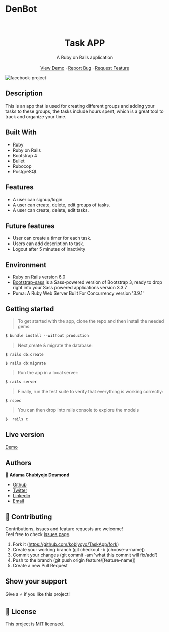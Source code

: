 # DenBot
<br />
<p align="center">
  <h1 align="center"> Task APP</h1>
 
  <p align="center">
    A Ruby on Rails application
    <br />
    <br />
    <a href="https://stormy-ravine-81598.herokuapp.com/">View Demo</a>
    ·
    <a href="https://github.com/kobiyoyo/TaskApp/issues">Report Bug</a>
    ·
    <a href="https://github.com/kobiyoyo/TaskApp/issues">Request Feature</a>
  </p>
  <img src="app/assets/images/screenshot.png" alt="facebook-project">
</p>


## Description
This is an app that is used for creating different groups and adding your tasks to these groups, the tasks include hours spent, which is a great tool to track and organize your time.


## Built With
- Ruby 
- Ruby on Rails
- Bootstrap 4
- Bullet
- Rubocop
- PostgreSQL

## Features
- A user can signup/login
- A user can create, delete, edit groups of tasks.
- A user can create, delete, edit tasks.

## Future features
* User can create a timer for each task.
* Users can add description to task.
* Logout after 5 minutes of inactivity


## Environment
- Ruby on Rails version 6.0
- [Bootstrap-sass](https://www.rubydoc.info/gems/bootstrap-sass/3.3.6) is a Sass-powered version of Bootstrap 3, ready to drop right into your Sass powered applications version 3.3.7
- Puma: A Ruby Web Server Built For Concurrency version '3.9.1'

## Getting started
> To get started with the app, clone the repo and then install the needed gems:

```
$ bundle install --without production
```

> Next,create & migrate the database:
```
$ rails db:create

$ rails db:migrate
```

> Run the app in a local server:

```
$ rails server
```
> Finally, run the test suite to verify that everything is working correctly:

```
$ rspec
```
> You can then drop into rails console to explore the models

```sh
$  rails c
```
## Live version

[Demo](https://stormy-ravine-81598.herokuapp.com/)

## Authors

👤 **Adama Chubiyojo Desmond**

-  [Github](https://github.com/kobiyoyo)
-  [Twitter](https://twitter.com/_kobiyoyo)
-  [Linkedin](https://www.linkedin.com/in/chubiyojo-adama/)
-  [Email](mailto:adamachubi@gmail.com)



## 🤝 Contributing

Contributions, issues and feature requests are welcome!<br />Feel free to check [issues page](https://github.com/kobiyoyo/TaskApp/issues).

1. Fork it (https://github.com/kobiyoyo/TaskApp/fork)
2. Create your working branch (git checkout -b [choose-a-name])
3. Commit your changes (git commit -am 'what this commit will fix/add')
4. Push to the branch (git push origin feature/[feature-name])
5. Create a new Pull Request

## Show your support

Give a ⭐️ if you like this project!


## 📝 License

This project is [MIT](./LICENSE) licensed.
